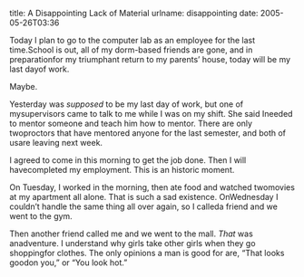 title: A Disappointing Lack of Material
urlname: disappointing
date: 2005-05-26T03:36

Today I plan to go to the computer lab as an employee for the last time.School is out, all of my dorm-based friends are gone, and in preparationfor my triumphant return to my parents&#x02bc; house, today will be my last dayof work.

Maybe.

Yesterday was _supposed_ to be my last day of work, but one of mysupervisors came to talk to me while I was on my shift. She said Ineeded to mentor someone and teach him how to mentor. There are only twoproctors that have mentored anyone for the last semester, and both of usare leaving next week.

I agreed to come in this morning to get the job done. Then I will havecompleted my employment. This is an historic moment.

On Tuesday, I worked in the morning, then ate food and watched twomovies at my apartment all alone. That is such a sad existence. OnWednesday I couldn&#x02bc;t handle the same thing all over again, so I calleda friend and we went to the gym.

Then another friend called me and we went to the mall. _That_ was anadventure. I understand why girls take other girls when they go shoppingfor clothes. The only opinions a man is good for are, &ldquo;That looks goodon you,&rdquo; or &ldquo;You look hot.&rdquo;